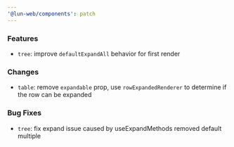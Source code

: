 ```yaml
---
'@lun-web/components': patch
---
```


### Features

- `tree`: improve `defaultExpandAll` behavior for first render

### Changes

- `table`: remove `expandable` prop, use `rowExpandedRenderer` to determine if the row can be expanded

### Bug Fixes

- `tree`: fix expand issue caused by useExpandMethods removed default multiple
